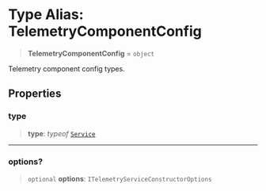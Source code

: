 # Type Alias: TelemetryComponentConfig

> **TelemetryComponentConfig** = `object`

Telemetry component config types.

## Properties

### type

> **type**: *typeof* [`Service`](../variables/TelemetryComponentType.md#service)

***

### options?

> `optional` **options**: `ITelemetryServiceConstructorOptions`
